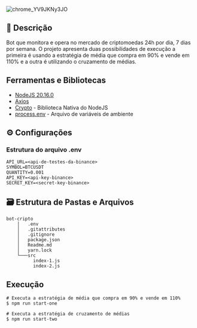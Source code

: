 ![chrome_YV9JKNy3JO](https://github.com/user-attachments/assets/297ad53f-a733-45e6-a812-7c23c5665a22)

## 📄 Descrição 
Bot que monitora e opera no mercado de criptomoedas 24h por dia, 7 dias por semana. O projeto apresenta duas possibilidades de execução a primeira é usando a estratégia de média que compra em 90% e vende em 110% e a outra é utilizando o cruzamento de médias.

## Ferramentas e Bibliotecas

* [NodeJS 20.16.0]( )
* [Axios]()
* [Crypto]() - Biblioteca Nativa do NodeJS
* [process.env]() - Arquivo de variáveis de ambiente


## ⚙️ Configurações
### Estrutura do arquivo .env
```env
API_URL=<api-de-testes-da-binance>
SYMBOL=BTCUSDT
QUANTITY=0.001
API_KEY=<api-key-binance>
SECRET_KEY=<secret-key-binance>
```

## 🗃️ Estrutura de Pastas e Arquivos
```shell
bot-cripto
    │   .env
    │   .gitattributes
    │   .gitignore
    │   package.json
    │   Readme.md
    │   yarn.lock
    └───src
          index-1.js
          index-2.js
```

## Execução 

```shell
# Executa a estratégia de média que compra em 90% e vende em 110%
$ npm run start-one

# Executa a estratégia de cruzamento de médias
$ npm run start-two
```
